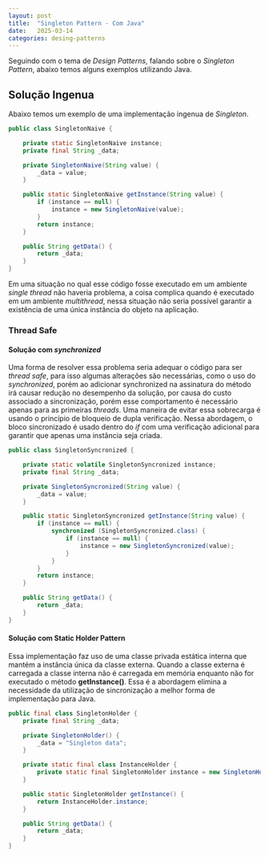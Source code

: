 ```yaml
---
layout: post
title:  "Singleton Pattern - Com Java"
date:   2025-03-14 
categories: desing-patterns 
---
```


Seguindo com o tema de *Design Patterns*, falando sobre o *Singleton Pattern*,
abaixo temos alguns exemplos utilizando Java.

## Solução Ingenua

Abaixo temos um exemplo de uma implementação ingenua de *Singleton*.

```java
public class SingletonNaive {

    private static SingletonNaive instance;
    private final String _data;

    private SingletonNaive(String value) {
        _data = value;
    }

    public static SingletonNaive getInstance(String value) {
        if (instance == null) {
            instance = new SingletonNaive(value);
        }
        return instance;
    }

    public String getData() {
        return _data;
    }
}
```

Em uma situação no qual esse código fosse executado em um ambiente *single 
thread* não haveria problema, a coisa complica quando é executado em um ambiente 
*multithread*, nessa situação não seria possível garantir a existência de uma 
única instância do objeto na aplicação.

### **Thread Safe**

#### Solução com *synchronized*

Uma forma de resolver essa problema seria adequar o código para ser *thread safe*,
para isso algumas alterações são necessárias, como o uso do *synchronized*,
porém ao adicionar synchronized na assinatura do método irá causar redução no
desempenho da solução, por causa do custo associado a sincronização, porém
esse comportamento é necessário apenas para as primeiras *threads*. Uma maneira
de evitar essa sobrecarga é usando o princípio de bloqueio de dupla verificação.
Nessa abordagem, o bloco sincronizado é usado dentro do *if* com uma verificação
adicional para garantir que apenas uma instância seja criada.

```java
public class SingletonSyncronized {

    private static volatile SingletonSyncronized instance;
    private final String _data;

    private SingletonSyncronized(String value) {
        _data = value;
    }

    public static SingletonSyncronized getInstance(String value) {
        if (instance == null) {
            synchronized (SingletonSyncronized.class) {
                if (instance == null) {
                    instance = new SingletonSyncronized(value);
                }
            }
        }
        return instance;
    }

    public String getData() {
        return _data;
    }
}
```
    
#### Solução com Static Holder Pattern 

Essa implementação faz uso de uma classe privada estática interna que mantém
a instância única da classe externa. Quando a classe externa é carregada a
classe interna não é carregada em memória enquanto não for executado o método
**getInstance()**. Essa é a abordagem elimina a necessidade da utilização de 
sincronização a melhor forma de implementação para Java.

```java
public final class SingletonHolder {
    private final String _data;

    private SingletonHolder() {
        _data = "Singleton data";
    }

    private static final class InstanceHolder {
        private static final SingletonHolder instance = new SingletonHolder();
    }

    public static SingletonHolder getInstance() {
        return InstanceHolder.instance;
    }

    public String getData() {
        return _data;
    }
}
```

